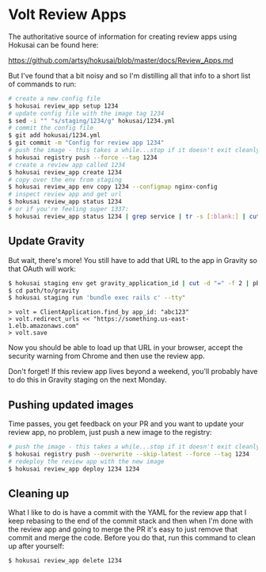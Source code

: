 # Volt Review Apps

The authoritative source of information for creating review apps using Hokusai
can be found here:

https://github.com/artsy/hokusai/blob/master/docs/Review_Apps.md

But I've found that a bit noisy and so I'm distilling all that info to a short
list of commands to run:

```sh
# create a new config file
$ hokusai review_app setup 1234
# update config file with the image tag 1234
$ sed -i "" "s/staging/1234/g" hokusai/1234.yml
# commit the config file
$ git add hokusai/1234.yml
$ git commit -m "Config for review app 1234"
# push the image - this takes a while...stop if it doesn't exit cleanly!
$ hokusai registry push --force --tag 1234
# create a review app called 1234
$ hokusai review_app create 1234
# copy over the env from staging
$ hokusai review_app env copy 1234 --configmap nginx-config
# inspect review app and get url
$ hokusai review_app status 1234
# or if you're feeling super 1337:
$ hokusai review_app status 1234 | grep service | tr -s [:blank:] | cut -d ' ' -f 4 | pbcopy
```

## Update Gravity

But wait, there's more! You still have to add that URL to the app in Gravity so
that OAuth will work:

```sh
$ hokusai staging env get gravity_application_id | cut -d "=" -f 2 | pbcopy
$ cd path/to/gravity
$ hokusai staging run 'bundle exec rails c' --tty"
```

```irb
> volt = ClientApplication.find_by app_id: "abc123"
> volt.redirect_urls << "https://something.us-east-1.elb.amazonaws.com"
> volt.save
```

Now you should be able to load up that URL in your browser, accept the security
warning from Chrome and then use the review app.

Don't forget! If this review app lives beyond a weekend, you'll probably have to
do this in Gravity staging on the next Monday.

## Pushing updated images

Time passes, you get feedback on your PR and you want to update your review app,
no problem, just push a new image to the registry:

```sh
# push the image - this takes a while...stop if it doesn't exit cleanly!
$ hokusai registry push --overwrite --skip-latest --force --tag 1234
# redeploy the review app with the new image
$ hokusai review_app deploy 1234 1234
```

## Cleaning up

What I like to do is have a commit with the YAML for the review app that I keep
rebasing to the end of the commit stack and then when I'm done with the review
app and going to merge the PR it's easy to just remove that commit and merge the
code. Before you do that, run this command to clean up after yourself:

```sh
$ hokusai review_app delete 1234
```
